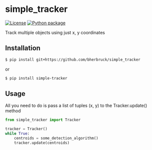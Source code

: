 # simple_tracker

[license-image]: https://img.shields.io/npm/l/make-coverage-badge.svg
[license-url]: https://opensource.org/licenses/MIT

[ci-image]: https://github.com/bherbruck/simple_tracker/workflows/Python%20package/badge.svg
[ci-url]: https://github.com/bherbruck/simple_tracker/actions?query=workflow%3A%22Python+package%22

[![License][license-image]][license-url]
[![Python package][ci-image]][ci-url]

Track multiple objects using just x, y coordinates

## Installation
```bash
$ pip install git+https://github.com/bherbruck/simple_tracker
```
or
```bash
$ pip install simple-tracker
```
## Usage
All you need to do is pass a list of tuples (x, y) to the Tracker.update() method
```python
from simple_tracker import Tracker

tracker = Tracker()
while True:
    centroids = some_detection_algorithm()
    tracker.update(centroids)
```